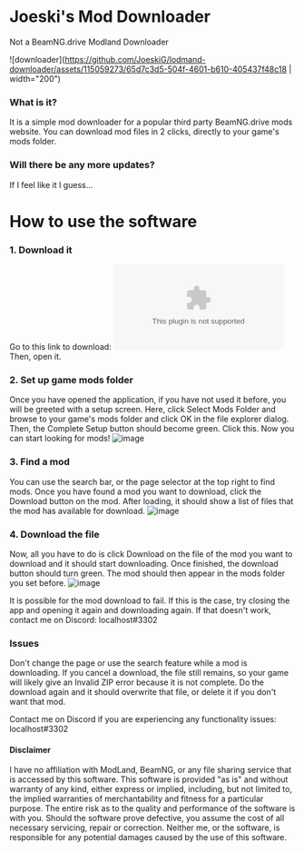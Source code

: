 # Joeski's Mod Downloader
Not a BeamNG.drive Modland Downloader

![downloader](https://github.com/JoeskiG/lodmand-downloader/assets/115059273/65d7c3d5-504f-4601-b610-405437f48c18 | width="200")


### What is it?
It is a simple mod downloader for a popular third party BeamNG.drive mods website.
You can download mod files in 2 clicks, directly to your game's mods folder.

### Will there be any more updates?
If I feel like it I guess...



# How to use the software
### 1. Download it
Go to this link to download: ![url](https://github.com/JoeskiG/lodmand-downloader/releases/latest/joeski_mod_downloader.exe)
Then, open it.

### 2. Set up game mods folder
Once you have opened the application, if you have not used it before, you will be greeted with a setup screen.
Here, click Select Mods Folder and browse to your game's mods folder and click OK in the file explorer dialog.
Then, the Complete Setup button should become green. Click this. Now you can start looking for mods!
![image](https://github.com/JoeskiG/lodmand-downloader/assets/115059273/230a4d3f-b91e-4eb0-9f14-e2d49342eefc)

### 3. Find a mod
You can use the search bar, or the page selector at the top right to find mods. Once you have found a mod you want to download, click the Download button on the mod.
After loading, it should show a list of files that the mod has available for download.
![image](https://github.com/JoeskiG/lodmand-downloader/assets/115059273/28695afd-9fda-4159-85e5-65f892da3d0d)

### 4. Download the file
Now, all you have to do is click Download on the file of the mod you want to download and it should start downloading. Once finished, the download button should turn green. The mod should then appear in the mods folder you set before.
![image](https://github.com/JoeskiG/lodmand-downloader/assets/115059273/f1fdbc55-b1c3-464b-ade6-ef40c9a041e0)

It is possible for the mod download to fail. If this is the case, try closing the app and opening it again and downloading again. If that doesn't work, contact me on Discord: localhost#3302



### Issues
Don't change the page or use the search feature while a mod is downloading. 
If you cancel a download, the file still remains, so your game will likely give an Invalid ZIP error because it is not complete. Do the download again and it should overwrite that file, or delete it if you don't want that mod.

Contact me on Discord if you are experiencing any functionality issues: localhost#3302



#### Disclaimer
I have no affiliation with ModLand, BeamNG, or any file sharing service that is accessed by this software.
This software is provided "as is" and without warranty of any kind, either express or implied, including, but not limited to, the implied warranties of merchantability and fitness for a particular purpose. The entire risk as to the quality and performance of the software is with you. Should the software prove defective, you assume the cost of all necessary servicing, repair or correction. 
Neither me, or the software, is responsible for any potential damages caused by the use of this software.
